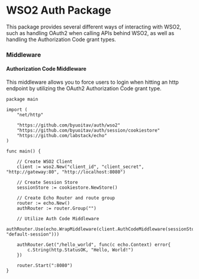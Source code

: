 # WSO2 Auth Package

This package provides several different ways of interacting with WSO2, such as
handling OAuth2 when calling APIs behind WSO2, as well as handling the
Authorization Code grant types.

### Middleware

#### Authorization Code Middleware

This middleware allows you to force users to login when hitting an http endpoint
by utilizing the OAuth2 Authorization Code grant type. 

``` golang
package main

import (
	"net/http"
	
	"https://github.com/byuoitav/auth/wso2"
	"https://github.com/byuoitav/auth/session/cookiestore"
	"https://github.com/labstack/echo"
)

func main() {
	
	// Create WSO2 Client
	client := wso2.New("client_id", "client_secret", "http://gateway:80", "http://localhost:8080")
	
	// Create Session Store
	sessionStore := cookiestore.NewStore()
	
	// Create Echo Router and route group
	router := echo.New()
	authRouter := router.Group("")
	
	// Utilize Auth Code Middleware
	authRouter.Use(echo.WrapMiddleware(client.AuthCodeMiddleware(sessionStore, "default-session")))
	
	authRouter.Get("/hello_world", func(c echo.Context) error{
		c.String(http.StatusOK, "Hello, World!")
	})
	
	router.Start(":8080")
}
```